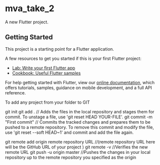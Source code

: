 # mva_take_2

A new Flutter project.

## Getting Started

This project is a starting point for a Flutter application.

A few resources to get you started if this is your first Flutter project:

- [Lab: Write your first Flutter app](https://flutter.dev/docs/get-started/codelab)
- [Cookbook: Useful Flutter samples](https://flutter.dev/docs/cookbook)

For help getting started with Flutter, view our
[online documentation](https://flutter.dev/docs), which offers tutorials,
samples, guidance on mobile development, and a full API reference.





To add any project from your folder to GIT

git init
git add . // Adds the files in the local repository and stages them for commit. To unstage a file, use 'git reset HEAD YOUR-FILE'.
git commit -m "First commit" // Commits the tracked changes and prepares them to be pushed to a remote repository. To remove this commit and modify the file, use 'git reset --soft HEAD~1' and commit and add the file again.

git remote add origin remote repository URL //(remote repository URL here will be the GitHub URL of your project )
git remote -v //Verifies the new remote URL
git push -u origin master //Pushes the changes in your local repository up to the remote repository you specified as the origin

